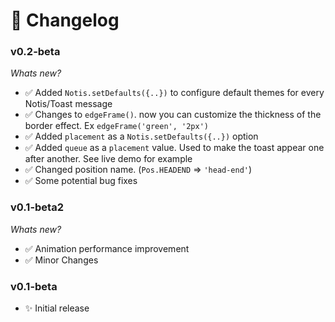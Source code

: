 # 📄 Changelog
### v0.2-beta
*Whats new?*
- ✅ Added `Notis.setDefaults({..})` to configure default themes for every Notis/Toast message
- ✅ Changes to `edgeFrame()`. now you can customize the thickness of the border effect. Ex `edgeFrame('green', '2px') `
- ✅ Added `placement` as a `Notis.setDefaults({..})` option
- ✅ Added `queue` as a `placement` value. Used to make the toast appear one after another. See live demo for example
- ✅ Changed position name. (`Pos.HEADEND` => `'head-end'`) 
- ✅ Some potential bug fixes

### v0.1-beta2
*Whats new?*
- ✅ Animation performance improvement
- ✅ Minor Changes

### v0.1-beta
- ✨ Initial release
